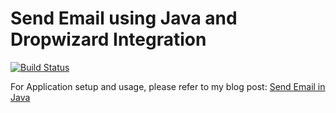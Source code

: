 # Send Email using Java and Dropwizard Integration

[![Build Status](https://travis-ci.org/ajtechdeveloper/DropwizardEmail.svg?branch=master)](https://travis-ci.org/ajtechdeveloper/DropwizardEmail)

For Application setup and usage, please refer to my blog post: [Send Email in Java](http://softwaredevelopercentral.blogspot.com/2019/05/send-email-in-java.html)
